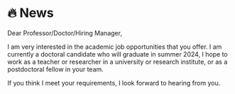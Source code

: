 # 🔥 News

Dear Professor/Doctor/Hiring Manager, 

I am very interested in the academic job opportunities that you offer. I am currently a doctoral candidate who will graduate in summer 2024, I hope to work as a teacher or researcher in a university or research institute, or as a postdoctoral fellow in your team. 

If you think I meet your requirements, I look forward to hearing from you.
